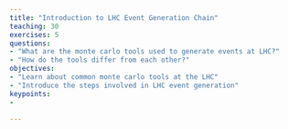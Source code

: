 ```yaml
---
title: "Introduction to LHC Event Generation Chain"
teaching: 30
exercises: 5
questions:
- "What are the monte carlo tools used to generate events at LHC?"
- "How do the tools differ from each other?"
objectives:
- "Learn about common monte carlo tools at the LHC"
- "Introduce the steps involved in LHC event generation"
keypoints:
-

---
```

